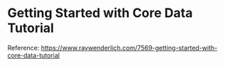 # Getting Started with Core Data Tutorial

Reference: https://www.raywenderlich.com/7569-getting-started-with-core-data-tutorial
